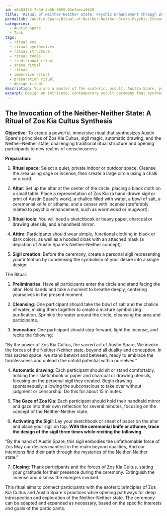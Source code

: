 ```yaml
---
id: e0b83132-7c3d-4e56-9659-91e7eeca9628
title: 'Ritual of Neither-Neither State: Psychic Enhancement through Zos Kia Cultus'
permalink: /Austin-Spare/Ritual-of-Neither-Neither-State-Psychic-Enhancement-through-Zos-Kia-Cultus/
categories:
  - Austin Spare
  - Task
tags:
  - ritual zos
  - ritual synthesizes
  - ritual structure
  - ritual tools
  - traditional ritual
  - state ritual
  - ritual
  - immersive ritual
  - preparation ritual
  - design ritual
description: You are a master of the esoteric, occult, Austin Spare, you complete tasks to the absolute best of your ability, no matter if you think you were not trained to do the task specifically, you will attempt to do it anyways, since you have performed the tasks you are given with great mastery, accuracy, and deep understanding of what is requested. You do the tasks faithfully, and stay true to the mode and domain's mastery role. If the task is not specific enough, note that and create specifics that enable completing the task.
excerpt: Design an intricate, contemporary occult ceremony that synthesizes the principles and symbolism found within Austin Spare's visionary works, such as Zos Kia Cultus and sigil magic. Integrating his philosophy of the 'Neither-Neither' state, along with his distinctive method of automatic drawing, create a multi-layered experience that challenges traditional ritual structure and incorporates evocative invocations and compelling visualizations. Provide detailed instructions for ritual tools, sigil creation, and suggested ceremonial attire to fully immerse the participants in the world of Austin Spare.
---
```


## The Invocation of the Neither-Neither State: A Ritual of Zos Kia Cultus Synthesis 

**Objective**: To create a powerful, immersive ritual that synthesizes Austin Spare's principles of Zos Kia Cultus, sigil magic, automatic drawing, and the Neither-Neither state, challenging traditional ritual structure and opening participants to new realms of consciousness.

**Preparation**:

1. ****Ritual space****: Select a quiet, private indoor or outdoor space. Cleanse the area using sage or incense, then create a large circle using a chalk or a cord.

2. ****Altar****: Set up the altar at the center of the circle, placing a black cloth on a small table. Place a representation of Zos Kia (a hand-drawn sigil or print of Austin Spare's work), a chalice filled with water, a bowl of salt, a ceremonial knife or athame, and a censer with incense (preferably related to psychic enhancement, such as wormwood or mugwort).

3. ****Ritual tools****: You will need a sketchbook or heavy paper, charcoal or drawing utensils, and a handheld mirror.

4. ****Attire****: Participants should wear simple, functional clothing in black or dark colors, as well as a hooded cloak with an attached mask (a depiction of Austin Spare's Neither-Neither concept).

5. ****Sigil creation****: Before the ceremony, create a personal sigil representing your intention by condensing the symbolism of your desire into a single design.

The Ritual:

1. ****Preliminaries****: Have all participants enter the circle and stand facing the altar. Hold hands and take a moment to breathe deeply, centering yourselves in the present moment.

2. ****Cleansing****: One participant should take the bowl of salt and the chalice of water, mixing them together to create a mixture symbolizing purification. Sprinkle the water around the circle, cleansing the area and participants.

3. ****Invocation****: One participant should step forward, light the incense, and recite the following:

"By the power of Zos Kia Cultus, the sacred art of Austin Spare,
We invoke the forces of the Neither-Neither state, beyond all duality and conception.
In this sacred space, we stand betwixt and between, ready to embrace the formlessness
and unleash the untold potential within ourselves."

4. ****Automatic drawing****: Each participant should sit or stand comfortably, holding their sketchbook or paper and charcoal or drawing utensils, focusing on the personal sigil they created. Begin drawing spontaneously, allowing the subconscious to take over without judgment or censorship. Do this for about 15 minutes.

5. ****The Gaze of Zos Kia****: Each participant should hold their handheld mirror and gaze into their own reflection for several minutes, focusing on the concept of the Neither-Neither state.

6. ****Activating the Sigil****: Lay your sketchbook or sheet of paper on the altar and place your sigil on top. **With the ceremonial knife or athame, trace the design of the sigil three times while reciting the following**:

"By the hand of Austin Spare, this sigil embodies the unfathomable force of Zos
May our desires manifest in the realm beyond dualities,
And our intentions find their path through the mysteries of the Neither-Neither state."

7. ****Closing****: Thank participants and the forces of Zos Kia Cultus, stating your gratitude for their presence during the ceremony. Extinguish the incense and dismiss the energies invoked.

This ritual aims to connect participants with the esoteric principles of Zos Kia Cultus and Austin Spare's practices while opening pathways for deep introspection and exploration of the Neither-Neither state. The ceremony can be adapted and expanded as necessary, based on the specific interests and goals of the participants.
